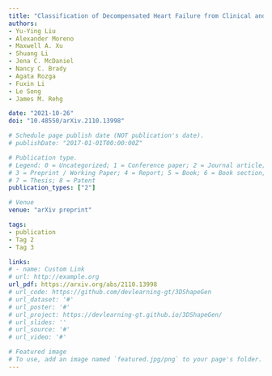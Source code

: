 ```yaml
---
title: "Classification of Decompensated Heart Failure from Clinical and Home Ballistocardiography"
authors:
- Yu-Ying Liu
- Alexander Moreno
- Maxwell A. Xu
- Shuang Li
- Jena C. McDaniel
- Nancy C. Brady
- Agata Rozga
- Fuxin Li
- Le Song
- James M. Rehg

date: "2021-10-26"
doi: "10.48550/arXiv.2110.13998"

# Schedule page publish date (NOT publication's date).
# publishDate: "2017-01-01T00:00:00Z"

# Publication type.
# Legend: 0 = Uncategorized; 1 = Conference paper; 2 = Journal article;
# 3 = Preprint / Working Paper; 4 = Report; 5 = Book; 6 = Book section;
# 7 = Thesis; 8 = Patent
publication_types: ["2"]

# Venue
venue: "arXiv preprint"

tags:
- publication
- Tag 2
- Tag 3

links:
# - name: Custom Link
# url: http://example.org
url_pdf: https://arxiv.org/abs/2110.13998
# url_code: https://github.com/devlearning-gt/3DShapeGen
# url_dataset: '#'
# url_poster: '#'
# url_project: https://devlearning-gt.github.io/3DShapeGen/
# url_slides: ''
# url_source: '#'
# url_video: '#'

# Featured image
# To use, add an image named `featured.jpg/png` to your page's folder. 
---
```

